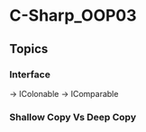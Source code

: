 # C-Sharp_OOP03

## Topics
### Interface
-> IColonable
-> IComparable
### Shallow Copy Vs Deep Copy
